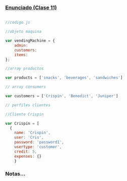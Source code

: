 ### [Enunciado (Clase 11)](https://github.com/Fictizia/Master-en-Programacion-FullStack-con-JavaScript-y-Node.js_ed3/blob/master/teoria/clase11.md)


```js

//codigo js

//objeto maquina

var vendingMachine = {
    admin:
    customers:
    items:
};

//array productos

var products = ['snacks', 'beverages', 'sandwiches']

// array consumers

var customers = ['Crispin', 'Benedict', 'Juniper']

// perfiles clientes

//Cliente Crispin

var Crispin = [
  {
    name: 'Crispin',
    user: 'Cris',
    password: 'password1',
    usertype: 'customer',
    credit: 5,
    expenses: {}
    }

```

### Notas...
